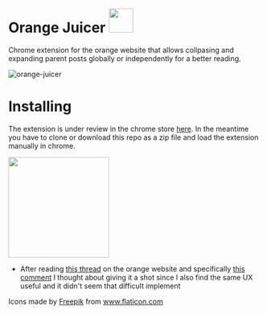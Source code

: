 # Orange Juicer <img src="https://user-images.githubusercontent.com/1578458/104275566-dd955d80-5481-11eb-9eb2-affcb4b73a95.png"  width="48" height="48" />

Chrome extension for the orange website that allows collpasing and expanding parent posts globally or independently  for a better reading.


![orange-juicer](https://user-images.githubusercontent.com/1578458/104278748-db360200-5487-11eb-9799-e932c44267ac.gif)

# Installing

The extension is under review in the chrome store [here](https://chrome.google.com/webstore/detail/hkkdobnpjgmegpohdobpbcemldipeafb/preview?hl=en&authuser=0). In the meantime you have to clone or download this repo as a zip file and load the extension manually in chrome.


<img src="https://user-images.githubusercontent.com/1578458/104320478-2587a500-54c1-11eb-9109-31a46f6442f5.png" width="200" heigth="150"></img>

- After reading [this thread](https://news.ycombinator.com/item?id=25713858) on the orange website and specifically [this comment](https://news.ycombinator.com/item?id=25725373) I thought about giving it a shot since I also find the same UX useful and it didn't seem that difficult implement



<div>Icons made by <a href="https://www.flaticon.com/authors/freepik" title="Freepik">Freepik</a> from <a href="https://www.flaticon.com/" title="Flaticon">www.flaticon.com</a></div>
